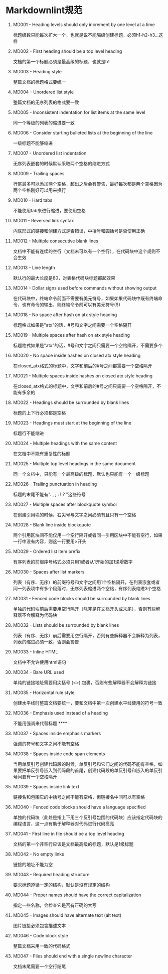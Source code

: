 # Markdownlint规范

1. MD001 - Heading levels should only increment by one level at a time

    标题级数只能每次扩大一个，也就是说不能隔级创建标题，必须h1-h2-h3...这样

2. MD002 - First heading should be a top level heading

    文档的第一个标题必须是最高级的标题，也就是h1

3. MD003 - Heading style

    整篇文档的标题格式要统一

4. MD004 - Unordered list style

    整篇文档的无序列表的格式要一致

5. MD005 - Inconsistent indentation for list items at the same level

    同一个等级的列表的缩进要一致

6. MD006 - Consider starting bulleted lists at the beginning of the line

    一级标题不能够缩进

7. MD007 - Unordered list indentation

    无序列表嵌套的时候默认采取两个空格的缩进方式

8. MD009 - Trailing spaces

    行尾最多可以添加两个空格，超出之后会有警告，最好每次都是两个空格因为两个空格刚好可以用来换行

9. MD010 - Hard tabs

    不能使用tab来进行缩进，要使用空格

10. MD011 - Reversed link syntax

    内联形式的链接和创建方式是否错误，中括号和圆括号是否使用正确

11. MD012 - Multiple consecutive blank lines

    文档中不能有连续的空行（文档末可以有一个空行），在代码块中这个规则不会生效

12. MD013 - Line length

    默认行的最大长度是80，对表格代码块标题都起效果

13. MD014 - Dollar signs used before commands without showing output

    在代码块中，终端命令前面不需要有美元符号，如果如果代码块中既有终端命令，也有命令的输出，则终端命令前可以有美元符号($)

14. MD018 - No space after hash on atx style heading

    标题格式如果是"atx"的话，#号和文字之间需要一个空格隔开

15. MD019 - Multiple spaces after hash on atx style heading

    标题格式如果是"atx"的话，#号和文字之间只需要一个空格隔开，不需要多个

16. MD020 - No space inside hashes on closed atx style heading

    在closed_atx格式的标题中，文字和前后的#号之间都需要一个空格隔开

17. MD021 - Multiple spaces inside hashes on closed atx style heading

    在closed_atx格式的标题中，文字和前后的#号之间只需要一个空格隔开，不能有多余的

18. MD022 - Headings should be surrounded by blank lines

    标题的上下行必须都是空格

19. MD023 - Headings must start at the beginning of the line

    标题行不能缩进

20. MD024 - Multiple headings with the same content

    在文档中不能有重复性的标题

21. MD025 - Multiple top level headings in the same document

    同一个文档中，只能有一个最高级的标题，默认也只能有一个一级标题

22. MD026 - Trailing punctuation in heading

    标题的末尾不能有". , ; : ! ? "这些符号

23. MD027 - Multiple spaces after blockquote symbol

    在创建引用块的时候，右尖号与文字之间必须有且只有一个空格

24. MD028 - Blank line inside blockquote

    两个引用区块间不能仅用一个空行隔开或者同一引用区块中不能有空行，如果一行中没有内容，则这一行要用>开头

25. MD029 - Ordered list item prefix

    有序列表的前缀序号格式必须只用1或者从1开始的加1递增数字

26. MD030 - Spaces after list markers

    列表（有序、无序）的前缀符号和文字之间用1个空格隔开，在列表嵌套或者同一列表项中有多个段落时，无序列表缩进两个空格，有序列表缩进3个空格

27. MD031 - Fenced code blocks should be surrounded by blank lines

    单独的代码块前后需要用空行隔开（除非是在文档开头或末尾），否则有些解释器不会解释为代码块

28. MD032 - Lists should be surrounded by blank lines

    列表（有序、无序）前后需要用空行隔开，否则有些解释器不会解释为列表，列表的缩进必须一致，否则会警告

29. MD033 - Inline HTML

    文档中不允许使用html语句

30. MD034 - Bare URL used

    单纯的链接地址需要用尖括号 (<>) 包裹，否则有些解释器不会解释为链接

31. MD035 - Horizontal rule style

    创建水平线时整篇文档要统一，要和文档中第一次创建水平线使用的符号一致

32. MD036 - Emphasis used instead of a heading

    不能用强调来代替标题 ****

33. MD037 - Spaces inside emphasis markers

    强调的符号和文字之间不能有空格

34. MD038 - Spaces inside code span elements

    当用单反引号创建代码段的时候，单反引号和它们之间的代码不能有空格，如果要把单反引号嵌入到代码段的首尾，创建代码段的单反引号和嵌入的单反引号间要有一个空格隔开

35. MD039 - Spaces inside link text

    链接名和包围它的中括号之间不能有空格，但链接名中间可以有空格

36. MD040 - Fenced code blocks should have a language specified

    单独的代码块（此处是指上下用三个反引号包围的代码块）应该指定代码块的编程语言，这一点有助于解释器对代码进行代码高亮

37. MD041 - First line in file should be a top level heading

    文档的第一个非空行应该是文档最高级的标题，默认是1级标题

38. MD042 - No empty links

    链接的地址不能为空

39. MD043 - Required heading structure

    要求标题遵循一定的结构，默认是没有规定的结构

40. MD044 - Proper names should have the correct capitalization

    指定一些名称，会检查它是否有正确的大写

41. MD045 - Images should have alternate text (alt text)

    图片链接必须包含描述文本

42. MD046 - Code block style

    整篇文档采用一致的代码格式

43. MD047 - Files should end with a single newline character

    文档末尾需要一个空行结尾
